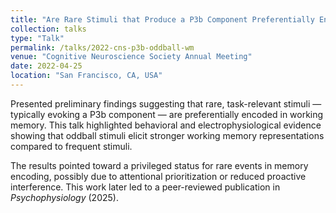 ```yaml
---
title: "Are Rare Stimuli that Produce a P3b Component Preferentially Encoded in Working Memory?"
collection: talks
type: "Talk"
permalink: /talks/2022-cns-p3b-oddball-wm
venue: "Cognitive Neuroscience Society Annual Meeting"
date: 2022-04-25
location: "San Francisco, CA, USA"
---
```


Presented preliminary findings suggesting that rare, task-relevant stimuli — typically evoking a P3b component — are preferentially encoded in working memory. This talk highlighted behavioral and electrophysiological evidence showing that oddball stimuli elicit stronger working memory representations compared to frequent stimuli.

The results pointed toward a privileged status for rare events in memory encoding, possibly due to attentional prioritization or reduced proactive interference. This work later led to a peer-reviewed publication in *Psychophysiology* (2025).
